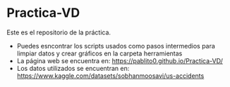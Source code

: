 # Practica-VD
Este es el repositorio de la práctica.

- Puedes esncontrar los scripts usados como pasos intermedios para limpiar datos y crear gráficos en la carpeta herramientas
- La página web se encuentra en: https://pablito0.github.io/Practica-VD/
- Los datos utilizados se encuentran en: https://www.kaggle.com/datasets/sobhanmoosavi/us-accidents
